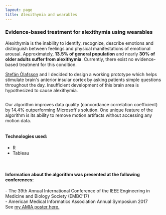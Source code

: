 ```yaml
---
layout: page
title: Alexithymia and wearables
---
```


<!-- Text stuff -->
<!-- <h1>IN PROGRESS</h1> -->

<h3>Evidence-based treatment for alexithymia using wearables</h3>
<p>Alexithymia is the inability to identify, recognize, describe emotions and distinguish between feelings and physical manifestations of emotional arousal. Approximately, <b>13.5% of general population</b> and nearly <b>30% of older adults suffer from alexithymia</b>. Currently, there exist no evidence-based treatment for this condition.
</p>

<p><a href="https://www.ccis.northeastern.edu/people/stefan-olaffson/">Stefán Ólafsson</a> and I decided to design a working prototype which helps stimulate brain's anterior insular cortex by asking patients simple questions throughout the day. Insufficient development of this brain area is hypothesized to cause alexithymia.</p>
<span class="image fit"><img src="../../../assets/images/algo-main.png" alt="" /></span>

<p>Our algorithm improves data quality (concordance correlation coefficient) by 14.4% outperforming Microsoft's solution. One unique feature of the algorithm is its ability to remove motion artifacts without accessing any motion data.</p>
<span class="image fit"><img src="../../../assets/images/algo-two.png" alt="" /></span>
<br/>
<!-- </div> -->

<h4>Technologies used:</h4>
<ul>
<li>R</li>
<li>Tableau</li>
</ul>
<br/>

<h4>Information about the algorithm was presented at the following conferences:</h4>
- The 39th Annual International Conference of the IEEE Engineering in Medicine and Biology Society (EMBC’17) <br/>
- American Medical Informatics Association Annual Symposium 2017
<br/>
See <a href="https://maciejkos.github.io//assets/documents/AMIA2017-poster-final-mkos.pdf" class="logo">my AMIA poster here.</a>
